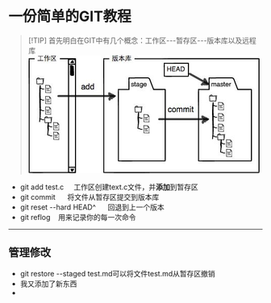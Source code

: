 # 一份简单的GIT教程

>[!TIP] 首先明白在GIT中有几个概念：工作区---暂存区---版本库以及远程库
![Alt text](image-1.png)
* git add test.c &nbsp;&nbsp;&nbsp;&nbsp;工作区创建text.c文件，并**添加**到暂存区
* git commit &nbsp;&nbsp;&nbsp;&nbsp; 将文件从暂存区提交到版本库
* git reset --hard HEAD^ &nbsp;&nbsp;&nbsp;&nbsp; 回退到上一个版本
* git reflog&nbsp;&nbsp;&nbsp;&nbsp;用来记录你的每一次命令

---
## 管理修改

* git restore --staged test.md可以将文件test.md从暂存区撤销
* 我又添加了新东西
* 